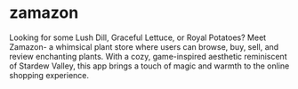 # zamazon
Looking for some Lush Dill, Graceful Lettuce, or Royal Potatoes? Meet Zamazon- a whimsical plant store where users can browse, buy, sell, and review enchanting plants. With a cozy, game-inspired aesthetic reminiscent of Stardew Valley, this app brings a touch of magic and warmth to the online shopping experience.
